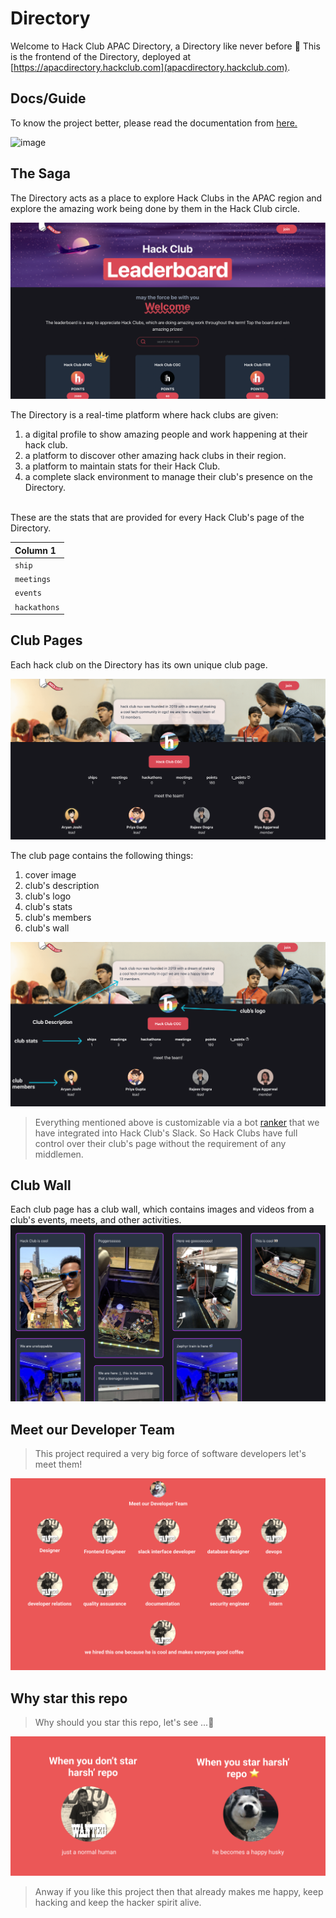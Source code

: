 <!-- @format -->

# Directory

Welcome to Hack Club APAC Directory, a Directory like never before 🚀
This is the frontend of the Directory, deployed at [https://apacdirectory.hackclub.com](apacdirectory.hackclub.com).

## Docs/Guide

To know the project better, please read the documentation from [here.](https://app.gitbook.com/@bajpaiharsh244/s/apac-directory)

<img src="https://cloud-kut3a9gjm-hack-club-bot.vercel.app/0image.png" alt="image" width="500px" />

## The Saga

The Directory acts as a place to explore Hack Clubs in the APAC region and explore the amazing work being done by them in the Hack Club circle.

![Directory image](https://raw.githubusercontent.com/bajpai244/indiablogfilehosting/main/files/Screenshot%202021-08-20%20at%203.31.43%20PM.png)

The Directory is a real-time platform where hack clubs are given:

1. a digital profile to show amazing people and work happening at their hack club.
2. a platform to discover other amazing hack clubs in their region.
3. a platform to maintain stats for their Hack Club.
4. a complete slack environment to manage their club's presence on the Directory.

<br/>
These are the stats that are provided for every Hack Club's page of the Directory.

| Column 1     |
| :----------- |
| `ship`       |
| `meetings`   |
| `events`     |
| `hackathons` |

## Club Pages

Each hack club on the Directory has its own unique club page.

![image](https://raw.githubusercontent.com/bajpai244/indiablogfilehosting/main/files/ss1.png)

The club page contains the following things:

1. cover image
2. club's description
3. club's logo
4. club's stats
5. club's members
6. club's wall

![image](https://raw.githubusercontent.com/bajpai244/indiablogfilehosting/main/files/details.png)

> Everything mentioned above is customizable via a bot [ranker](https://github.com/hackclub/ranker) that we have integrated into Hack Club's Slack.
> So Hack Clubs have full control over their club's page without the requirement of any middlemen.

## Club Wall

Each club page has a club wall, which contains images and videos from a club's events, meets, and other activities.
![image](https://raw.githubusercontent.com/bajpai244/indiablogfilehosting/main/files/wall.png)

## Meet our Developer Team

> This project required a very big force of software developers let's meet them!

![image](https://raw.githubusercontent.com/bajpai244/indiablogfilehosting/main/files/dev_army.png)

## Why star this repo

> Why should you star this repo, let's see ...👀

![image](https://raw.githubusercontent.com/bajpai244/indiablogfilehosting/main/files/start_repo.png)

> Anway if you like this project then that already makes me happy, keep hacking and keep the hacker spirit alive.
